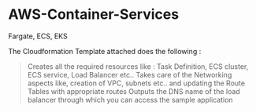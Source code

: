 # AWS-Container-Services
Fargate, ECS, EKS

The Cloudformation Template attached does the following :

> Creates all the required resources like : Task Definition, ECS cluster, ECS service, Load Balancer etc..
> Takes care of the Networking aspects like, creation of VPC, subnets etc.. and updating the Route Tables with appropriate routes
> Outputs the DNS name of the load balancer through which you can access the sample application
